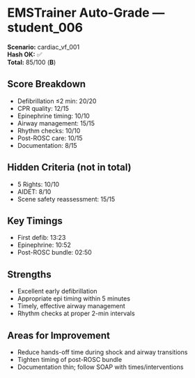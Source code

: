 # EMSTrainer Auto-Grade — student_006
**Scenario:** cardiac_vf_001  
**Hash OK:** ✅  
**Total:** 85/100 (**B**)

## Score Breakdown
- Defibrillation ≤2 min: 20/20
- CPR quality: 12/15
- Epinephrine timing: 10/10
- Airway management: 15/15
- Rhythm checks: 10/10
- Post-ROSC care: 10/15
- Documentation: 8/15

## Hidden Criteria (not in total)
- 5 Rights: 10/10
- AIDET: 8/10
- Scene safety reassessment: 15/15

## Key Timings
- First defib: 13:23
- Epinephrine: 10:52
- Post-ROSC bundle: 02:50

## Strengths
- Excellent early defibrillation
- Appropriate epi timing within 5 minutes
- Timely, effective airway management
- Rhythm checks at proper 2-min intervals

## Areas for Improvement
- Reduce hands-off time during shock and airway transitions
- Tighten timing of post-ROSC bundle
- Documentation thin; follow SOAP with times/interventions